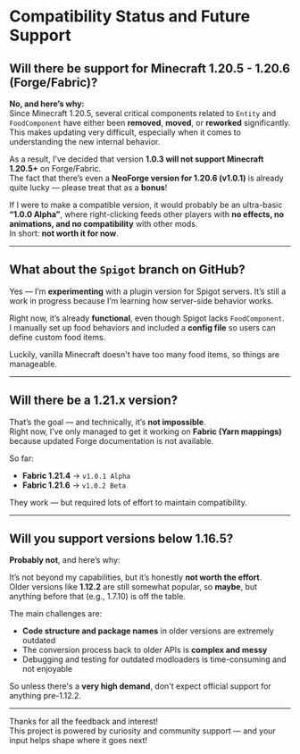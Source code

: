 # Compatibility Status and Future Support

## Will there be support for Minecraft **1.20.5 - 1.20.6 (Forge/Fabric)?**

**No, and here’s why:**  
Since Minecraft 1.20.5, several critical components related to `Entity` and `FoodComponent` have either been **removed**, **moved**, or **reworked** significantly. This makes updating very difficult, especially when it comes to understanding the new internal behavior.

As a result, I’ve decided that version **1.0.3 will not support Minecraft 1.20.5+** on Forge/Fabric.  
The fact that there’s even a **NeoForge version for 1.20.6 (v1.0.1)** is already quite lucky — please treat that as a **bonus**!

If I were to make a compatible version, it would probably be an ultra-basic **“1.0.0 Alpha”**, where right-clicking feeds other players with **no effects, no animations, and no compatibility** with other mods.  
In short: **not worth it for now**.

---

## What about the `Spigot` branch on GitHub?

Yes — I’m **experimenting** with a plugin version for Spigot servers. It’s still a work in progress because I’m learning how server-side behavior works.

Right now, it’s already **functional**, even though Spigot lacks `FoodComponent`.  
I manually set up food behaviors and included a **config file** so users can define custom food items.

Luckily, vanilla Minecraft doesn't have too many food items, so things are manageable.

---

## Will there be a **1.21.x** version?

That’s the goal — and technically, it’s **not impossible**.  
Right now, I’ve only managed to get it working on **Fabric (Yarn mappings)** because updated Forge documentation is not available.

So far:

- **Fabric 1.21.4** → `v1.0.1 Alpha`  
- **Fabric 1.21.6** → `v1.0.2 Beta`

They work — but required lots of effort to maintain compatibility.

---

## Will you support **versions below 1.16.5**?

**Probably not**, and here’s why:

It’s not beyond my capabilities, but it’s honestly **not worth the effort**.  
Older versions like **1.12.2** are still somewhat popular, so **maybe**, but anything before that (e.g., 1.7.10) is off the table.

The main challenges are:

- **Code structure and package names** in older versions are extremely outdated  
- The conversion process back to older APIs is **complex and messy**  
- Debugging and testing for outdated modloaders is time-consuming and not enjoyable

So unless there's a **very high demand**, don't expect official support for anything pre-1.12.2.

---
 Thanks for all the feedback and interest!  
This project is powered by curiosity and community support — and your input helps shape where it goes next!
